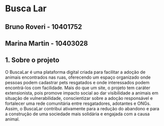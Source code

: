 # Busca Lar

## Bruno Roveri - 10401752
## Marina Martin - 10403028

## 1. Sobre o projeto

O BuscaLar é uma plataforma digital criada para facilitar a adoção de animais encontrados nas ruas, oferecendo um espaço organizado onde pessoas podem cadastrar pets resgatados e onde interessados podem encontrá-los com facilidade. Mais do que um site, o projeto tem caráter extensionista, pois promove impacto social ao dar visibilidade a animais em situação de vulnerabilidade, conscientizar sobre a adoção responsável e fortalecer uma rede comunitária entre resgatadores, adotantes e ONGs. Assim, o BuscaLar contribui ativamente para a redução do abandono e para a construção de uma sociedade mais solidária e engajada com a causa animal.
